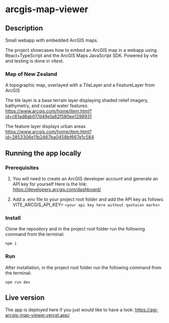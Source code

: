 # arcgis-map-viewer

## Description
Small webapp with embedded ArcGIS maps.

The project showcases how to embed an ArcGIS map in a webapp using React+TypeScript and the ArcGIS Maps JavaScript SDK.
Powered by vite and testing is done in vitest.

### Map of New Zealand 
A topographic map, overlayed with a TileLayer and a FeatureLayer from ArcGIS

The tile layer is a base terrain layer displaying shaded relief imagery, bathymetry, and coastal water features.
https://www.arcgis.com/home/item.html?id=c61ad8ab017d49e1a82f580ee1298931

The feature layer displays urban areas
https://www.arcgis.com/home/item.html?id=2853306e11b2467ba0458bf667e1c584

## Running the app locally

### Prerequisites
1. You will need to create an ArcGIS developer account and generate an API key for yourself
Here is the link: https://developers.arcgis.com/dashboard/

2. Add a .env file to your project root folder and add the API key as follows:
VITE_ARCGIS_API_KEY= `<your api key here without quotaion marks>`

### Install
Clone the repository and in the project root folder run the following command from the terminal:

`npm i`

### Run
After installation, in the project root folder run the following command from the terminal:

`npm run dev`

## Live version
The app is deployed here if you just would like to have a look:
https://agi-arcgis-map-viewer.vercel.app/
